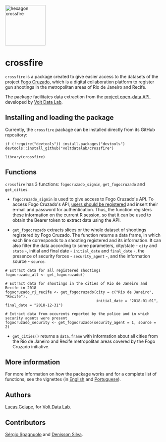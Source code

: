 
<img src="https://raw.githubusercontent.com/voltdatalab/crossfire/master/crossfire_hexagono.png" width="130px" alt="hexagon crossfire"/>


# crossfire

`crossfire` is a package created to give easier access to the datasets of the project [Fogo Cruzado](https://fogocruzado.org.br/), which is a digital collaboration platform to register gun shootings in the metropolitan areas of Rio de Janeiro and Recife.

The package facilitates data extraction from the [project open-data API](https://api.fogocruzado.org.br/), developed by [Volt Data Lab](https://www.voltdata.info/en-lg).

## Installing and loading the package

Currently, the `crossfire` package can be installed directly from its GitHub repository:

```
if (!require("devtools")) install.packages("devtools")
devtools::install_github("voltdatalab/crossfire")

library(crossfire)
```

## Functions

`crossfire` has 3 functions: `fogocruzado_signin`, `get_fogocruzado` and `get_cities`.

* `fogocruzado_signin` is used to give access to Fogo Cruzado's API. To access Fogo Cruzado's API, [users should be registered](https://api.fogocruzado.org.br/register) and insert their e-mail and password for authentication. Thus, the function registers these information on the current R session, so that it can be used to obtain the Bearer token to extract data using the API. 

* `get_fogocruzado` extracts slices or the whole dataset of shootings registered by Fogo Cruzado. The function returns a data frame, in which each line corresponds to a shooting registered and its information. It can also filter the data according to some parameters,  city/state - `city` and `state` -, initial and final date - `initial_date` and `final_date` -, the presence of security forces - `security_agent` -, and the information source - `source`.

```
# Extract data for all registered shootings
fogocruzado_all <- get_fogocruzado()

# Extract data for shootings in the cities of Rio de Janeiro and Recife in 2018
fogocruzado_rj_recife <- get_fogocruzado(city = c("Rio de Janeiro", "Recife"),
                                         initial_date = "2018-01-01", final_date = "2018-12-31")

# Extract data from occurents reported by the police and in which security agents were present
fogocruzado_security <- get_fogocruzado(security_agent = 1, source = 2)
```

* `get_cities()` returns a `data.frame` with information about all cities from the Rio de Janeiro and Recife metropolitan areas covered by the Fogo Cruzado initiative.

## More information

For more information on how the package works and for a complete list of functions, see the vignettes (in [English](https://github.com/voltdatalab/crossfire/blob/master/Introduction_crossfire.md) and [Portuguese](https://github.com/voltdatalab/crossfire/blob/master/Introducao_crossfire.md)).

## Authors

[Lucas Gelape](https://github.com/lgelape), for [Volt Data Lab](https://www.voltdata.info/en-lg).

## Contributors

[Sérgio Spagnuolo](https://github.com/voltdatalab) and [Denisson Silva](https://github.com/silvadenisson).
